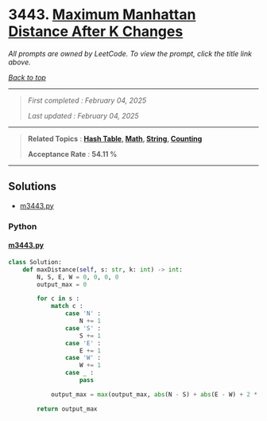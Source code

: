 # 3443. [Maximum Manhattan Distance After K Changes](<https://leetcode.com/problems/maximum-manhattan-distance-after-k-changes>)

*All prompts are owned by LeetCode. To view the prompt, click the title link above.*

*[Back to top](<../README.md>)*

------

> *First completed : February 04, 2025*
>
> *Last updated : February 04, 2025*

------

> **Related Topics** : **[Hash Table](<by_topic/Hash Table.md>), [Math](<by_topic/Math.md>), [String](<by_topic/String.md>), [Counting](<by_topic/Counting.md>)**
>
> **Acceptance Rate** : **54.11 %**

------

## Solutions

- [m3443.py](<../my-submissions/m3443.py>)
### Python
#### [m3443.py](<../my-submissions/m3443.py>)
```Python
class Solution:
    def maxDistance(self, s: str, k: int) -> int:
        N, S, E, W = 0, 0, 0, 0
        output_max = 0

        for c in s :
            match c :
                case 'N' :
                    N += 1
                case 'S' :
                    S += 1
                case 'E' :
                    E += 1
                case 'W' :
                    W += 1
                case _ :
                    pass

            output_max = max(output_max, abs(N - S) + abs(E - W) + 2 * (min(k, min(N, S) + min(E, W))))

        return output_max
```

